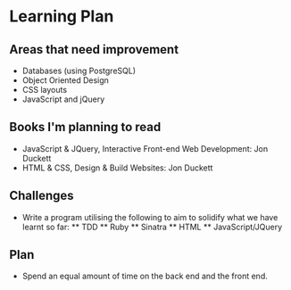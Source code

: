 Learning Plan
=============

Areas that need improvement
----------

* Databases (using PostgreSQL)
* Object Oriented Design
* CSS layouts
* JavaScript and jQuery

Books I'm planning to read
----------

* JavaScript & JQuery, Interactive Front-end Web Development: Jon Duckett
* HTML & CSS, Design & Build Websites: Jon Duckett

Challenges
----------

* Write a program utilising the following to aim to solidify what we have learnt so far:
  ** TDD
  ** Ruby
  ** Sinatra
  ** HTML
  ** JavaScript/JQuery

Plan
-------

* Spend an equal amount of time on the back end and the front end.
